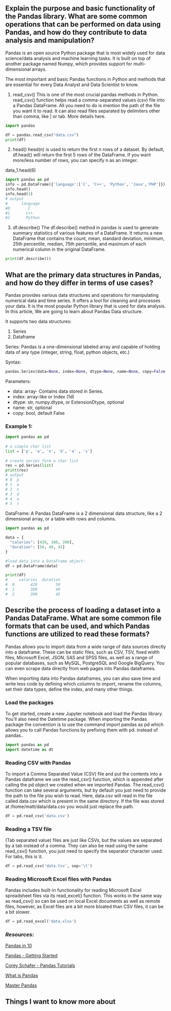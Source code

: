 ## Explain the purpose and basic functionality of the Pandas library. What are some common operations that can be performed on data using Pandas, and how do they contribute to data analysis and manipulation?
Pandas is an open source Python package that is most widely used for data science/data analysis and machine learning tasks. It is built on top of another package named Numpy, which provides support for multi-dimensional arrays.

The most important and basic Pandas functions in Python and methods that are essential for every Data Analyst and Data Scientist to know.
1. read_csv()
This is one of the most crucial pandas methods in Python. read_csv() function helps read a comma-separated values (csv) file into a Pandas DataFrame. All you need to do is mention the path of the file you want it to read. It can also read files separated by delimiters other than comma, like | or tab. More details here.
```python
import pandas

df = pandas.read_csv("data.csv")
print(df)
```
2. head()
head(n) is used to return the first n rows of a dataset. By default, df.head() will return the first 5 rows of the DataFrame. If you want more/less number of rows, you can specify n as an integer.

data_1.head(6)

```python
import pandas as pd
info = pd.DataFrame({'language':['C', 'C++', 'Python', 'Java','PHP']})  
info.head()  
info.head(3) 
# output 
#      language
#0        C
#1       C++
#2       Python
```
3. df.describe()
The df.describe() method in pandas is used to generate summary statistics of various features of a DataFrame. It returns a new DataFrame that contains the count, mean, standard deviation, minimum, 25th percentile, median, 75th percentile, and maximum of each numerical column in the original DataFrame.

```python
print(df.describe())
```

## What are the primary data structures in Pandas, and how do they differ in terms of use cases?
Pandas  provides various data structures and operations for manipulating numerical data and time series. It offers a tool for cleaning and processes your data. It is the most popular Python library that is used for data analysis. In this article, We are going to learn about Pandas Data structure.

It supports two data structures:

1. Series
2. Dataframe

Series:
Pandas is a one-dimensional labeled array and capable of holding data of any type (integer, string, float, python objects, etc.)

Syntax: 
```python
pandas.Series(data=None, index=None, dtype=None, name=None, copy=False, fastpath=False)
```

Parameters:
* data: array- Contains data stored in Series.
* index: array-like or Index (1d)
* dtype: str, numpy.dtype, or ExtensionDtype, optional
* name: str, optional
* copy: bool, default False

### Example 1: 
```python
import pandas as pd
  
# a simple char list
list = ['p', 'a', 'n', 'd', 'a' , 's']
   
# create series form a char list
res = pd.Series(list)
print(res)
# output
# 0  p
# 1  a
# 2  n
# 3  d
# 4  a
# 5  s
```

DataFrame:
A Pandas DataFrame is a 2 dimensional data structure, like a 2 dimensional array, or a table with rows and columns.

```python
import pandas as pd

data = {
  "calories": [420, 380, 390],
  "duration": [50, 40, 45]
}

#load data into a DataFrame object:
df = pd.DataFrame(data)

print(df) 
#     calories  duration
#  0       420        50
#  1       380        40
#  2       390        45
```
## Describe the process of loading a dataset into a Pandas DataFrame. What are some common file formats that can be used, and which Pandas functions are utilized to read these formats?
Pandas allows you to import data from a wide range of data sources directly into a dataframe. These can be static files, such as CSV, TSV, fixed width files, Microsoft Excel, JSON, SAS and SPSS files, as well as a range of popular databases, such as MySQL, PostgreSQL and Google BigQuery. You can even scrape data directly from web pages into Pandas dataframes.

When importing data into Pandas dataframes, you can also save time and write less code by defining which columns to import, rename the columns, set their data types, define the index, and many other things. 

### Load the packages
To get started, create a new Jupyter notebook and load the Pandas library. You’ll also need the Datetime package. When importing the Pandas package the convention is to use the command import pandas as pd which allows you to call Pandas functions by prefixing them with pd. instead of pandas..
```python
import pandas as pd
import datetime as dt
```

### Reading CSV with Pandas
To import a Comma Separated Value (CSV) file and put the contents into a Pandas dataframe we use the read_csv() function, which is appended after calling the pd object we created when we imported Pandas. The read_csv() function can take several arguments, but by default you just need to provide the path to the file you wish to read. Here, data.csv will read in the file called data.csv which is present in the same directory. If the file was stored at 
/home/matt/data/data.csv you would just replace the path.

```python
df = pd.read_csv('data.csv')
```
### Reading a TSV file
(Tab separated value) files are just like CSVs, but the values are separated by a tab instead of a comma. They can also be read using the same read_csv() function, you just need to specify the separator character used. For tabs, this is \t.
```python
df = pd.read_csv('data.tsv', sep='\t')
```
### Reading Microsoft Excel files with Pandas
Pandas includes built-in functionality for reading Microsoft Excel spreadsheet files via its read_excel() function. This works in the same way as read_csv() so can be used on local Excel documents as well as remote files, however, as Excel files are a bit more bloated than CSV files, it can be a bit slower.
```python
df = pd.read_excel('data.xlsx')
```

### *Resources:*
[Pandas in 10](https://pandas.pydata.org/pandas-docs/stable/user_guide/10min.html)

[Pandas - Getting Started](https://pandas.pydata.org/pandas-docs/stable/getting_started/intro_tutorials/index.html)

[Corey Schafer - Pandas Tutorials](https://www.youtube.com/playlist?list=PL-osiE80TeTsWmV9i9c58mdDCSskIFdDS)

[What is Pandas](https://www.youtube.com/watch?v=dcqPhpY7tWk&t=391s)

[Master Pandas](https://towardsdatascience.com/be-a-more-efficient-data-scientist-today-master-pandas-with-this-guide-ea362d27386)

## Things I want to know more about